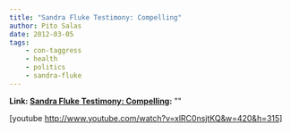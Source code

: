 ```yaml
---
title: "Sandra Fluke Testimony: Compelling"
author: Pito Salas
date: 2012-03-05
tags:
    - con-taggress
    - health
    - politics
    - sandra-fluke
---
```


**Link: [Sandra Fluke Testimony: Compelling](None):** ""



[youtube http://www.youtube.com/watch?v=xlRC0nsjtKQ&w=420&h=315]



